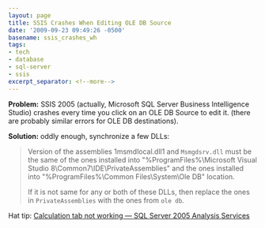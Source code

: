 ```yaml
---
layout: page
title: SSIS Crashes When Editing OLE DB Source
date: '2009-09-23 09:49:26 -0500'
basename: ssis_crashes_wh
tags:
- tech
- database
- sql-server
- ssis
excerpt_separator: <!--more-->
---
```


**Problem:** SSIS 2005 (actually, Microsoft SQL Server Business Intelligence
Studio) crashes every time you click on an OLE DB Source to edit it. (there are
probably similar errors for OLE DB destinations).

**Solution:** oddly enough, synchronize a few DLLs:

> Version of the assemblies 1msmdlocal.dll1 and `Msmgdsrv.dll` must be the same
> of the ones installed into "%ProgramFiles%\Microsoft Visual Studio
> 8\Common7\IDE\PrivateAssemblies\" and the ones installed into
> "%ProgramFiles%\Common Files\System\Ole DB" location.
>
> If it is not same for any or both of these DLLs, then replace the ones in
> `PrivateAssemblies` with the ones from `ole db`.
</blockquote>

Hat tip: <a
href="http://munishbansal.wordpress.com/2009/05/28/calculation-tab-not-working---sql-server-2005-analysis-services/">Calculation
tab not working &mdash; SQL Server 2005 Analysis Services</a>
